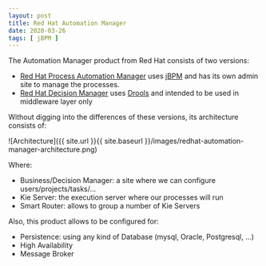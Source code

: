 ```yaml
---
layout: post
title: Red Hat Automation Manager
date: 2020-03-26
tags: [ jBPM ]
---
```


The Automation Manager product from Red Hat consists of two versions:

- [Red Hat Process Automation Manager](https://developers.redhat.com/products/rhpam/overview) uses [jBPM](https://sgitario.github.io/jbpm-introduction/) and has its own admin site to manage the processes.
- [Red Hat Decision Manager](https://www.redhat.com/en/technologies/jboss-middleware/decision-manager) uses [Drools](https://sgitario.github.io/drools-introduction/) and intended to be used in middleware layer only

Without digging into the differences of these versions, its architecture consists of:

![Architecture]({{ site.url }}{{ site.baseurl }}/images/redhat-automation-manager-architecture.png)

Where:

- Business/Decision Manager: a site where we can configure users/projects/tasks/...
- Kie Server: the execution server where our processes will run
- Smart Router: allows to group a number of Kie Servers

Also, this product allows to be configured for:

- Persistence: using any kind of Database (mysql, Oracle, Postgresql, ...)
- High Availability
- Message Broker